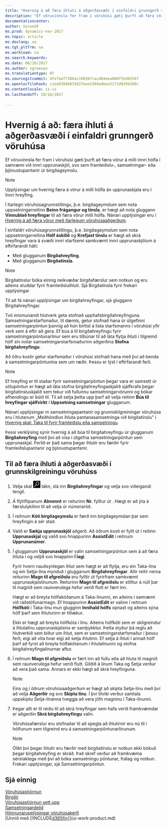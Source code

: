 ```yaml
---
title: "Hvernig á að færa íhluti á aðgerðasvæði í einfaldri grunngerð vöruhúsa"
description: "Ef vöruvinnsla fer fram í vöruhúsi gæti þurft að færa vörur á milli innri hólfa í samræmi við innri upprunaskjöl, svo sem framleiðslu-, samsetningar- eða þjónustupantanir úr birgðageymslu."
documentationcenter: 
author: SorenGP
ms.prod: dynamics-nav-2017
ms.topic: article
ms.devlang: na
ms.tgt_pltfrm: na
ms.workload: na
ms.search.keywords: 
ms.date: 08/16/2017
ms.author: sgroespe
ms.translationtype: HT
ms.sourcegitcommit: 4fefaef7380ac10836fcac404eea006f55d8556f
ms.openlocfilehash: c1ee0394b835827eee3394a4bea3171d9294208c
ms.contentlocale: is-is
ms.lasthandoff: 10/16/2017

---
```

# <a name="how-to-move-components-to-an-operation-area-in-basic-warehouse-configurations"></a>Hvernig á að: færa íhluti á aðgerðasvæði í einfaldri grunngerð vöruhúsa
Ef vöruvinnsla fer fram í vöruhúsi gæti þurft að færa vörur á milli innri hólfa í samræmi við innri upprunaskjöl, svo sem framleiðslu-, samsetningar- eða þjónustupantanir úr birgðageymslu.  

> [!NOTE]  
>  Upplýsingar um hvernig færa á vörur á milli hólfa án upprunaskjala eru í Innri hreyfing.  

Í ítarlegri vöruhúsagrunnstillingu, þ.e. birgðageymslum sem nota uppsetningarreitinn **Beinn frágangur og tínsla**, er hægt að nota gluggann **Vinnublað hreyfingar** til að færa vörur milli hólfa. Nánari upplýsingar eru í [Hvernig á að færa vörur með ítarlegum vöruhúsaaðgerðum](warehouse-how-to-move-items-in-advanced-warehousing.md).  

Í einfaldri vöruhúsagrunnstillingu, þ.e. birgðageymslum sem nota uppsetningarreitina **Hólf áskilið** og **Krefjast tínslu** er hægt að skrá hreyfingar vara á svæði innri starfsemi samkvæmt innri upprunaskjölum á eftirfarandi hátt:  

-   Með glugganum **Birgðahreyfing**.  
-   Með glugganum **Birgðatínsla**.  

> [!NOTE]  
>  Birgðatínslur bóka einnig neikvæðar birgðafærslur sem notkun og eru aðeins studdar fyrir framleiðsluíhluti. Sjá Birgðatínsla fyrir frekari upplýsingar  

Til að fá nánari upplýsingar um birgðahreyfingar, sjá gluggann Birgðahreyfingar.  

Tvö mismunandi hlutverk geta stofnað upphafsbirgðahreyfinguna. Samsetningarstarfsmaður, til dæmis, getur stofnað hana úr útgefinni samsetningarpöntun þannig að hún birtist á lista starfsmanns í vöruhúsi yfir verk sem á eftir að gera. Ef búa á til birgðahreyfingu fyrir samsetningarpöntunarlínur sem eru tilbúnar til að láta flytja íhluti í tilgreind hólf sín notar samsetningarstarfsmaðurinn aðgerðina **Stofna birgðahreyfingu**.  

Að öðru kostir getur starfsmaður í vöruhúsi stofnað hana með því að benda á samsetningarpöntunina sem um ræðir. Þessu er lýst í eftirfarandi ferli.  

> [!NOTE]  
>  Ef hreyfing er til staðar fyrir samsetningarpöntun þegar vara er samsett úr sölupöntun er hægt að láta stofna birgðahreyfingaskjalið sjálfkrafa þegar birgðatínsluskjalið sem tekur við fullunnu samsetningarvörunni og bókar afhendingu er búið til. Til að setja þetta upp þarf að velja reitinn **Búa til hreyfingar sjálfvirkt** í **Uppsetning samsetningar** glugganum.  
>   
>  Nánari upplýsingar m samsetningapantanir og grunnskilgreiningar vöruhúsa eru í hlutanum „Meðhöndlun íhluta pantanasamsetninga við birgðatínslu” í [Hvernig skal: Taka til fyrir framleiðslu eða samsetningu](warehouse-how-to-pick-for-production.md).  

Þessi verklýsing sýnir hvernig á að búa til birgðahreyfingu úr glugganum **Birgðahreyfing** með því að vísa í útgefna samsetningarpöntun sem upprunaskjal. Ferlið er það sama þegar íhlutir eru færðir fyrir framleiðslupantanir og þjónustupantanir.  

## <a name="to-move-components-to-an-operation-area-in-basic-warehouse-configurations"></a>Til að færa íhluti á aðgerðasvæði í grunnskilgreiningu vöruhúss  
1.  Velja skal ![Leit að síðu eða skýrslu](media/ui-search/search_small.png "Leit að síðu eða skýrslu táknið") tákn, slá inn  **Birgðahreyfingar** og velja svo viðeigandi tengil.  
2.  Á flýtiflipanum **Almennt** er reiturinn **Nr.** fylltur út . Hægt er að ýta á færslulykilinn til að velja úr númeraröð.  
3.  Í reitnum **Kóti birgðageymslu** er færð inn birgðageymslan þar sem hreyfingin á sér stað.  
4.  Valið er **Sækja upprunaskjöl** aðgerð. Að öðrum kosti er fyllt út í reitinn **Upprunaskjal** og valið svo hnappurinn **AssistEdit** í reitnum **Upprunanúmer**.  
5.  Í glugganum **Upprunaskjöl** er valin samsetningarpöntun sem á að færa íhluta í og veljið svo hnappinn **Í lagi**.  

    Fyrir hvern nauðsynlegan íhlut sem hægt er að flytja, eru ein Taka-lína og ein Setja-lína mynduð í glugganum **Birgðahreyfingar**. Allir reitir nema reiturinn **Magn til afgreiðslu** eru fylltir út fyrirfram samkvæmt upprunaskjalslínunum. Reiturinn **Magn til afgreiðslu** er stilltur á núll þar til magnið sem raunverulega hefur verið flutt er fært inn.  

    Hægt er að breyta hólfakóðanum á Taka-línunni, en aðeins í samræmi við ráðstöfunarmagn. Ef hnappurinn **AssistEdit** er valinn í reitnum **Hólfkóti** í Taka-línu mun glugginn **Innihald hólfs** opnast og aðeins sýna hólf þarf sem íhluturinn er tiltækur.  

    Ekki er hægt að breyta hólfkóta í línu. Aðeins hólfkóti sem er skilgreindur á íhlutalínu upprunaskjalsins er samþykktur. Þetta styður þá reglu að hlutverkið sem biður um íhlut, sem er samsetningarstarfsmaður í þessu ferli, eigi að vita hvar eigi að setja íhlutinn. Ef setja á íhluti í annað hólf þarf að fyrst að breyta hólfakótanum í íhlutalínunni og stofna birgðahreyfingalínurnar aftur.  
6.  Í reitnum **Magn til afgreiðslu** er fært inn að fullu eða að hluta til magnið sem raunverulega hefur verið flutt. Gildið á línum Taka og Setja verður að vera það sama. Annars er ekki hægt að skrá hreyfinguna.  

    > [!NOTE]  
    >  Eins og í öðrum vöruhúsaaðgerðum er hægt að skipta Setja-línu með því að velja **Aðgerðir** og svo **Skipta línu**. Í því tilviki verður samtala uppskiptu Setja-línanna tveggja að vera jöfn magninu í Taka-línunni.  

7.  Þegar allt er til reiðu til að skrá hreyfingar sem hafa verið framkvæmdar er aðgerðin **Skrá birgðahreyfingu** valin.  

    Vöruhúsafærslur eru stofnaðar til að spegla að íhlutirnir eru nú til í hólfunum sem tilgreind eru á samsetningarpöntunarlínunum.  

    > [!NOTE]  
    >  Ólíkt því þegar íhlutir eru færðir með birgðatínslu er notkun ekki bókuð þegar birgðahreyfing er skráð. Það skref verður að framkvæma sérstaklega með því að bóka samsetningu pöntunar, frálag og notkun. Frekari upplýsingar, sjá Samsetningarpöntun.  

## <a name="see-also"></a>Sjá einnig  
[Vöruhúsastjórnun](warehouse-manage-warehouse.md)  
[Birgðir](inventory-manage-inventory.md)  
[Vöruhúsastjórnun sett upp](warehouse-setup-warehouse.md)     
[Samsetningardeild](assembly-assemble-items.md)    
[Hönnunarupplýsingar vöruhúsakerfi](design-details-warehouse-management.md)  
[Unnið með [!INCLUDE[d365fin](includes/d365fin_md.md)]](ui-work-product.md)

